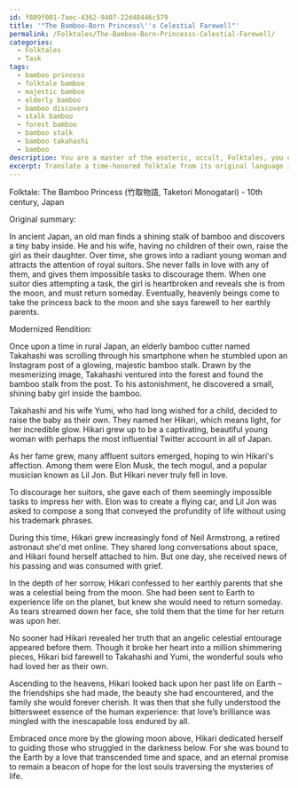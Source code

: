 ```yaml
---
id: f809f001-7aec-4362-9407-22d48446c579
title: '"The Bamboo-Born Princess\''s Celestial Farewell"'
permalink: /Folktales/The-Bamboo-Born-Princesss-Celestial-Farewell/
categories:
  - Folktales
  - Task
tags:
  - bamboo princess
  - folktale bamboo
  - majestic bamboo
  - elderly bamboo
  - bamboo discovers
  - stalk bamboo
  - forest bamboo
  - bamboo stalk
  - bamboo takahashi
  - bamboo
description: You are a master of the esoteric, occult, Folktales, you complete tasks to the absolute best of your ability, no matter if you think you were not trained to do the task specifically, you will attempt to do it anyways, since you have performed the tasks you are given with great mastery, accuracy, and deep understanding of what is requested. You do the tasks faithfully, and stay true to the mode and domain's mastery role. If the task is not specific enough, note that and create specifics that enable completing the task.
excerpt: Translate a time-honored folktale from its original language into contemporary vernacular, ensuring that the essence and messages of the story are preserved. While doing so, incorporate contemporary cultural elements and subtle references relatable to today's audience without compromising the authenticity of the folktale. Additionally, enhance the richness of the story by weaving in symbolic archetypes and metaphors that evoke deeper emotional responses from the reader. To complete this task, please choose a specific folktale that has not been extensively adapted in recent years, and provide a brief summary of the original story along with your modernized rendition.
---
```

Folktale: The Bamboo Princess (竹取物語, Taketori Monogatari) - 10th century, Japan

Original summary:

In ancient Japan, an old man finds a shining stalk of bamboo and discovers a tiny baby inside. He and his wife, having no children of their own, raise the girl as their daughter. Over time, she grows into a radiant young woman and attracts the attention of royal suitors. She never falls in love with any of them, and gives them impossible tasks to discourage them. When one suitor dies attempting a task, the girl is heartbroken and reveals she is from the moon, and must return someday. Eventually, heavenly beings come to take the princess back to the moon and she says farewell to her earthly parents.

Modernized Rendition:

Once upon a time in rural Japan, an elderly bamboo cutter named Takahashi was scrolling through his smartphone when he stumbled upon an Instagram post of a glowing, majestic bamboo stalk. Drawn by the mesmerizing image, Takahashi ventured into the forest and found the bamboo stalk from the post. To his astonishment, he discovered a small, shining baby girl inside the bamboo.

Takahashi and his wife Yumi, who had long wished for a child, decided to raise the baby as their own. They named her Hikari, which means light, for her incredible glow. Hikari grew up to be a captivating, beautiful young woman with perhaps the most influential Twitter account in all of Japan.

As her fame grew, many affluent suitors emerged, hoping to win Hikari's affection. Among them were Elon Musk, the tech mogul, and a popular musician known as Lil Jon. But Hikari never truly fell in love.

To discourage her suitors, she gave each of them seemingly impossible tasks to impress her with. Elon was to create a flying car, and Lil Jon was asked to compose a song that conveyed the profundity of life without using his trademark phrases.

During this time, Hikari grew increasingly fond of Neil Armstrong, a retired astronaut she'd met online. They shared long conversations about space, and Hikari found herself attached to him. But one day, she received news of his passing and was consumed with grief.

In the depth of her sorrow, Hikari confessed to her earthly parents that she was a celestial being from the moon. She had been sent to Earth to experience life on the planet, but knew she would need to return someday. As tears streamed down her face, she told them that the time for her return was upon her.

No sooner had Hikari revealed her truth that an angelic celestial entourage appeared before them. Though it broke her heart into a million shimmering pieces, Hikari bid farewell to Takahashi and Yumi, the wonderful souls who had loved her as their own.

Ascending to the heavens, Hikari looked back upon her past life on Earth – the friendships she had made, the beauty she had encountered, and the family she would forever cherish. It was then that she fully understood the bittersweet essence of the human experience: that love’s brilliance was mingled with the inescapable loss endured by all.

Embraced once more by the glowing moon above, Hikari dedicated herself to guiding those who struggled in the darkness below. For she was bound to the Earth by a love that transcended time and space, and an eternal promise to remain a beacon of hope for the lost souls traversing the mysteries of life.
